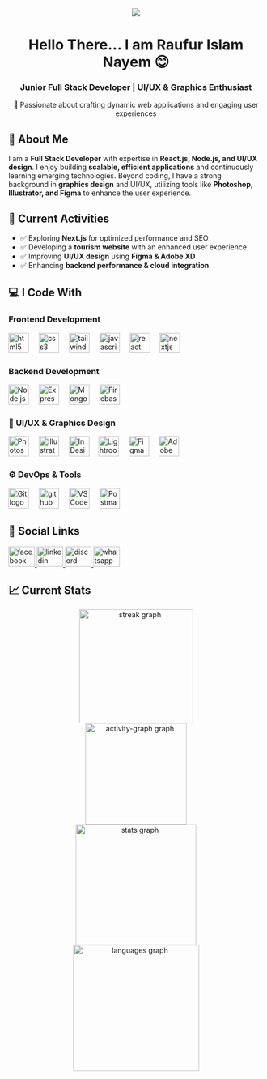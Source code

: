 <div align="center">
  <img height="auto" weight="100%" src="https://i.ibb.co.com/GQF8JfQn/github-banner-17.png" />
</div>

###

<h1 align="center">Hello There... I am Raufur Islam Nayem 😊</h1>
<h3 align="center">Junior Full Stack Developer | UI/UX & Graphics Enthusiast</h3>
<p align="center">🚀 Passionate about crafting dynamic web applications and engaging user experiences</p>

###

<h2 align="left">📌 About Me</h2>

<p align="left">
I am a <b>Full Stack Developer</b> with expertise in <b>React.js, Node.js, and UI/UX design</b>. I enjoy building <b>scalable, efficient applications</b> and continuously learning emerging technologies.
Beyond coding, I have a strong background in <b>graphics design</b> and UI/UX, utilizing tools like <b>Photoshop, Illustrator, and Figma</b> to enhance the user experience.
</p>

###

<h2 align="left">🚀 Current Activities</h2>

<ul align="left">
  <li>✅ Exploring <b>Next.js</b> for optimized performance and SEO</li>
  <li>✅ Developing a <b>tourism website</b> with an enhanced user experience</li>
  <li>✅ Improving <b>UI/UX design</b> using <b>Figma & Adobe XD</b></li>
  <li>✅ Enhancing <b>backend performance & cloud integration</b></li>
</ul>

###

<h2 align="left">💻 I Code With</h2>

### **Frontend Development**

<div align="left">
  <img src="https://cdn.jsdelivr.net/gh/devicons/devicon/icons/html5/html5-original.svg" height="40" alt="html5 logo"  />
  <img width="12" />
  <img src="https://cdn.jsdelivr.net/gh/devicons/devicon/icons/css3/css3-original.svg" height="40" alt="css3 logo"  />
  <img width="12" />
  <img src="https://www.vectorlogo.zone/logos/tailwindcss/tailwindcss-icon.svg" height="40" alt="tailwindcss logo"  />
  <img width="12" />
  <img src="https://cdn.jsdelivr.net/gh/devicons/devicon/icons/javascript/javascript-original.svg" height="40" alt="javascript logo"  />
  <img width="12" />
  <img src="https://cdn.jsdelivr.net/gh/devicons/devicon/icons/react/react-original.svg" height="40" alt="react logo"  />
  <img width="12" />
  <img src="https://cdn.jsdelivr.net/gh/devicons/devicon/icons/nextjs/nextjs-original.svg" height="40" alt="nextjs logo"  />
</div>

###

### **Backend Development**

<div align="left">
  <img src="https://cdn.jsdelivr.net/gh/devicons/devicon/icons/nodejs/nodejs-original.svg" height="40" alt="Node.js logo" />
  <img width="12" />
  <img src="https://skillicons.dev/icons?i=express" height="40" alt="Express.js logo" />
  <img width="12" />
  <img src="https://cdn.jsdelivr.net/gh/devicons/devicon/icons/mongodb/mongodb-original.svg" height="40" alt="MongoDB logo" />
  <img width="12" />
  <img src="https://cdn.jsdelivr.net/gh/devicons/devicon/icons/firebase/firebase-plain.svg" height="40" alt="Firebase logo" />
</div>

### **🎨 UI/UX & Graphics Design**

<div align="left">
  <img src="https://i.ibb.co.com/hJLGFkM9/photoshop.png" height="40" alt="Photoshop logo" />
  <img width="12" />
  <img src="https://i.ibb.co.com/ZzJpJtwP/illustrator.png" height="40" alt="Illustrator logo" />
  <img width="12" />
  <img src="https://i.ibb.co.com/6J8s08FB/indesign.png" height="40" alt="InDesign logo" />
  <img width="10" />
  <img src="https://i.ibb.co.com/tp5bwLrF/photoshop-lightroom.png" height="40" alt="Lightroom Classic logo" />
  <img width="12" />
  <img src="https://i.ibb.co.com/9m8DGjWY/figma.png" height="40" alt="Figma logo" />
  <img width="12" />
  <img src="https://i.ibb.co.com/ycZVfcnP/xd.png" height="40" alt="Adobe XD logo" />
</div>

### **⚙️ DevOps & Tools**

<div align="left">
  <img src="https://cdn.jsdelivr.net/gh/devicons/devicon/icons/git/git-original.svg" height="40" alt="Git logo" />
  <img width="12" />
  <img src="https://skillicons.dev/icons?i=github" height="40" alt="github logo" height="40" alt="GitHub logo" />
  <img width="12" />
  <img src="https://cdn.jsdelivr.net/gh/devicons/devicon/icons/vscode/vscode-original.svg" height="40" alt="VS Code logo" />
  <img width="12" />
  <img src="https://cdn.jsdelivr.net/gh/devicons/devicon/icons/postman/postman-original.svg" height="40" alt="Postman logo" />
</div>

###

<h2 align="left">🔗 Social Links</h2>

<div align="left">
  <a href="https://web.facebook.com/raufurislam.nayem" target="_blank">
    <img src="https://raw.githubusercontent.com/maurodesouza/profile-readme-generator/master/src/assets/icons/social/facebook/default.svg" width="52" height="40" alt="facebook logo"  />
  </a>
  <a href="https://www.linkedin.com/in/raufur-islam-698030319/" target="_blank">
    <img src="https://raw.githubusercontent.com/maurodesouza/profile-readme-generator/master/src/assets/icons/social/linkedin/default.svg" width="52" height="40" alt="linkedin logo"  />
  </a>
<!--   <img src="https://raw.githubusercontent.com/maurodesouza/profile-readme-generator/master/src/assets/icons/social/discord/default.svg" -->
  <a href="https://discordapp.com/users/raufur6299" target="_blank">
<img src="https://raw.githubusercontent.com/maurodesouza/profile-readme-generator/master/src/assets/icons/social/discord/default.svg" width="52" height="40" alt="discord logo"  />
  </a>
  <a href="https://wa.me/+8801648068834" target="_blank">
    <img src="https://raw.githubusercontent.com/maurodesouza/profile-readme-generator/master/src/assets/icons/social/whatsapp/default.svg" width="52" height="40" alt="whatsapp logo"  />
  </a>
</div>

###

<h2 align="left">📈 Current Stats</h2>

<div align="center">
  
  <img src="https://nirzak-streak-stats.vercel.app/?user=raufurislam&theme=dracula&hide_border=true" height="225" alt="streak graph"  /><br>
  <img src="https://github-readme-activity-graph.vercel.app/graph?username=raufurislam&radius=16&theme=dracula&area=true&order=5&hide_border=true&bg_color=282A36" height="200" alt="activity-graph graph" /> <br>
  <img src="https://github-readme-stats.vercel.app/api?username=raufurislam&hide_title=false&hide_rank=false&show_icons=true&include_all_commits=true&count_private=true&disable_animations=false&theme=dracula&locale=en&hide_border=true&order=1" height="238" alt="stats graph" /> <br>
  <img src="https://github-readme-stats.vercel.app/api/top-langs?username=raufurislam&locale=en&hide_title=false&layout=compact&card_width=320&langs_count=5&theme=dracula&hide_border=true&order=2" height="249" alt="languages graph" f/> 
   
</div>

